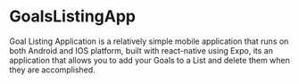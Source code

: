 # GoalsListingApp
Goal Listing Application is a relatively simple mobile application that runs  on both  Android and IOS platform, built with react-native using Expo, its an application that allows you to add your Goals to a List and delete them when they are accomplished.
